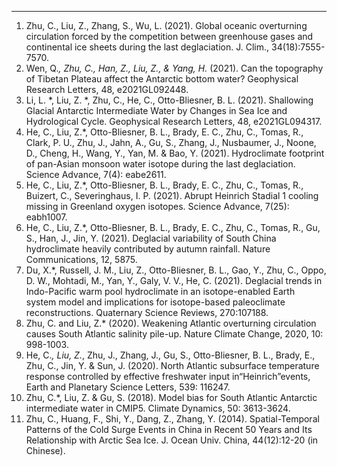 ---
1.	Zhu, C., Liu, Z., Zhang, S., Wu, L. (2021). Global oceanic overturning circulation forced by the competition between greenhouse gases and continental ice sheets during the last deglaciation. J. Clim., 34(18):7555-7570. 
2.	Wen, Q.*, Zhu, C., Han, Z., Liu, Z., & Yang, H.* (2021). Can the topography of Tibetan Plateau affect the Antarctic bottom water? Geophysical Research Letters, 48, e2021GL092448. 
3.	Li, L. *, Liu, Z. *, Zhu, C., He, C., Otto-Bliesner, B. L. (2021). Shallowing Glacial Antarctic Intermediate Water by Changes in Sea Ice and Hydrological Cycle.  Geophysical Research Letters, 48, e2021GL094317.
4.	He, C., Liu, Z.*, Otto-Bliesner, B. L., Brady, E. C., Zhu, C., Tomas, R., Clark, P. U., Zhu, J., Jahn, A., Gu, S., Zhang, J., Nusbaumer, J., Noone, D., Cheng, H., Wang, Y., Yan, M. & Bao, Y. (2021). Hydroclimate footprint of pan-Asian monsoon water isotope during the last deglaciation. Science Advance, 7(4): eabe2611.
5.	He, C., Liu, Z.*, Otto-Bliesner, B. L., Brady, E. C., Zhu, C., Tomas, R., Buizert, C., Severinghaus, I. P. (2021). Abrupt Heinrich Stadial 1 cooling missing in Greenland oxygen isotopes. Science Advance, 7(25): eabh1007.
6.	He, C., Liu, Z.*, Otto-Bliesner, B. L., Brady, E. C., Zhu, C., Tomas, R., Gu, S., Han, J., Jin, Y. (2021). Deglacial variability of South China hydroclimate heavily contributed by autumn rainfall. Nature Communications, 12, 5875.
7.	Du, X.*, Russell, J. M., Liu, Z., Otto-Bliesner, B. L., Gao, Y., Zhu, C., Oppo, D. W., Mohtadi, M., Yan, Y., Galy, V. V., He, C. (2021). Deglacial trends in Indo-Pacific warm pool hydroclimate in an isotope-enabled Earth system model and implications for isotope-based paleoclimate reconstructions. Quaternary Science Reviews, 270:107188.
8.	Zhu, C. and Liu, Z.* (2020). Weakening Atlantic overturning circulation causes South Atlantic salinity pile-up. Nature Climate Change, 2020, 10: 998-1003.
9.	He, C.*, Liu, Z.*, Zhu, J., Zhang, J., Gu, S., Otto-Bliesner, B. L., Brady, E., Zhu, C., Jin, Y. & Sun, J. (2020). North Atlantic subsurface temperature response controlled by effective freshwater input in“Heinrich”events, Earth and Planetary Science Letters,  539: 116247.
10.	Zhu, C.*, Liu, Z. & Gu, S. (2018). Model bias for South Atlantic Antarctic intermediate water in CMIP5. Climate Dynamics, 50: 3613-3624.
11.	Zhu, C., Huang, F., Shi, Y., Dang, Z., Zhang, Y. (2014). Spatial-Temporal Patterns of the Cold Surge Events in China in Recent 50 Years and Its Relationship with Arctic Sea Ice. J. Ocean Univ. China, 44(12):12-20 (in Chinese).

